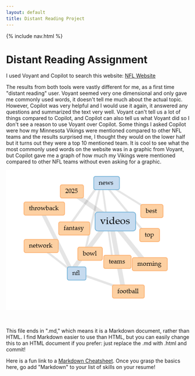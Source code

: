 ```yaml
---
layout: default
title: Distant Reading Project
---
```


{% include nav.html %}


# Distant Reading Assignment 

I used Voyant and Copilot to search this website: [NFL Website](https://www.nfl.com/)

The results from both tools were vastly different for me, as a first time "distant reading" user. Voyant seemed very one dimensional and only gave me commonly used words, it doesn't tell me much about the actual topic. However, Copilot was very helpful and I would use it again, it answered any questions and summarized the text very well. Voyant can't tell us a lot of things compared to Copilot, and Copilot can also tell us what Voyant did so I don't see a reason to use Voyant over Copilot. Some things I asked Copilot were how my Minnesota Vikings were mentioned compared to other NFL teams and the results surprised me, I thought they would on the lower half but it turns out they were a top 10 mentioned team. It is cool to see what the most commonly used words on the website was in a graphic from Voyant, but Copilot gave me a graph of how much my Vikings were mentioned compared to other NFL teams without even asking for a graphic.

![Most common NFL terms from Voyant -videos, nfl, news, 2025, yard, football, play being the most common.](NFL.png)

![]()

This file ends in ".md," which means it is a Markdown document, rather than HTML. I find Markdown easier to use than HTML, but you can easily change this to an HTML document if you prefer: just replace the .md with .html and commit! 

Here is a fun link to a [Markdown Cheatsheet](https://www.markdownguide.org/cheat-sheet/). Once you grasp the basics here, go add "Markdown" to your list of skills on your resume!
